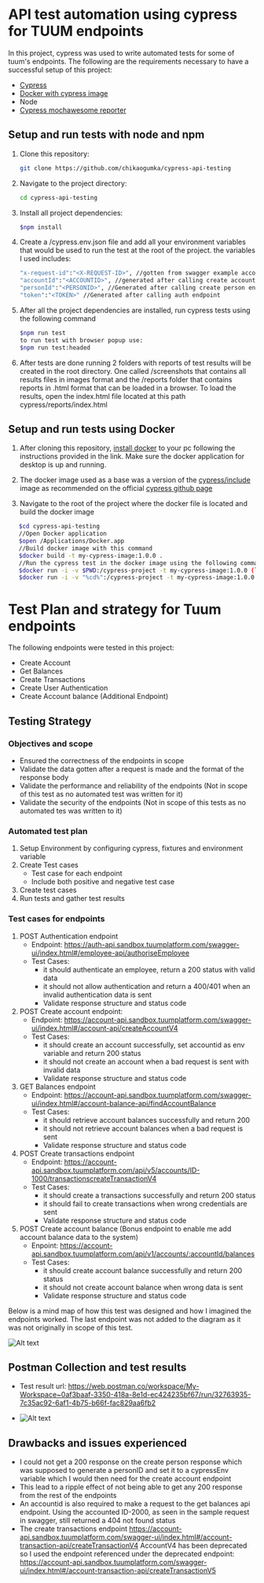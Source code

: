 # API test automation using cypress for TUUM endpoints
In this project, cypress was used to write automated tests for some of tuum's endpoints. The following are the requirements necessary to have a successful setup of this project:

- [Cypress](https://docs.cypress.io/guides/getting-started/installing-cypress)
- [Docker with cypress image](https://github.com/cypress-io/cypress-docker-images)
- Node
- [Cypress mochawesome reporter](https://www.npmjs.com/package/cypress-mochawesome-reporter)

## Setup and run tests with node and npm
1. Clone this repository:
   ```bash
   git clone https://github.com/chikaogumka/cypress-api-testing
   ```
2. Navigate to the project directory:

   ```bash
   cd cypress-api-testing
   ```
3. Install all project dependencies:
   ```bash
   $npm install
   ```
4. Create a /cypress.env.json file and add all your environment variables that would be used to run the test at the root of the project. the variables I used includes:
    ```bash
    "x-request-id":"<X-REQUEST-ID>", //gotten from swagger example account-api endpoint
    "accountId":"<ACCOUNTID>", //generated after calling create account endpoint
    "personId":"<PERSONID>", //Generated after calling create person endpoint
    "token":"<TOKEN>" //Generated after calling auth endpoint
    ```
5. After all the project dependencies are installed, run cypress tests using the following command
    ```bash
   $npm run test 
   to run test with browser popup use:
   $npm run test:headed
   ```
6. After tests are done running 2 folders with reports of test results will be created in the root directory. One called /screenshots that contains all results files in images format and the /reports folder that contains reports in .html format that can be loaded in a browser. To load the results, open the index.html file located at this path cypress/reports/index.html

## Setup and run tests using Docker
1. After cloning this repository, [install docker](https://docs.docker.com/engine/install/) to your pc following the instructions provided in the link. Make sure the docker application for desktop is up and running.

2. The docker image used as a base was a version of the [cypress/include](https://hub.docker.com/r/cypress/included/tags) image as recommended on the official [cypress github page](https://github.com/cypress-io/cypress-docker-images)

3. Navigate to the root of the project where the docker file is located and build the docker image
```bash
   $cd cypress-api-testing
   //Open Docker application
   $open /Applications/Docker.app
   //Build docker image with this command
   $docker build -t my-cypress-image:1.0.0 .
   //Run the cypress test in the docker image using the following command which also prints test results to your project folder
   $docker run -i -v $PWD:/cypress-project -t my-cypress-image:1.0.0 (linux on a macbook)
   $docker run -i -v "%cd%":/cypress-project -t my-cypress-image:1.0.0 (on windows)
   ```

# Test Plan and strategy for Tuum endpoints

The following endpoints were tested in this project:
- Create Account
- Get Balances
- Create Transactions
- Create User Authentication
- Create Account balance (Additional Endpoint)

## Testing Strategy
### Objectives and scope
- Ensured the correctness of the endpoints in scope
- Validate the data gotten after a request is made and the format of the response body
- Validate the performance and reliability of the endpoints (Not in scope of this test as no automated test was written for it)
- Validate the security of the endpoints (Not in scope of this tests as no automated tes was written to it)

### Automated test plan
1. Setup Environment by configuring cypress, fixtures and environment variable
2. Create Test cases
    - Test case for each endpoint
    - Include both positive and negative test case
3. Create test cases
4. Run tests and gather test results

### Test cases for endpoints
1. POST Authentication endpoint
    - Endpoint: https://auth-api.sandbox.tuumplatform.com/swagger-ui/index.html#/employee-api/authoriseEmployee
    - Test Cases:
        - it should authenticate an employee, return a 200 status with valid data
        - it should not allow authentication and return a 400/401 when an invalid authentication data is sent
        - Validate response structure and status code
2. POST Create account endpoint:
    - Endpoint: https://account-api.sandbox.tuumplatform.com/swagger-ui/index.html#/account-api/createAccountV4
    - Test Cases:
        - it should create an account successfully, set accountid as env variable and return 200 status
        - it should not create an account when a bad request is sent with invalid data
        - Validate response structure and status code
3. GET Balances endpoint
    - Endpoint: https://account-api.sandbox.tuumplatform.com/swagger-ui/index.html#/account-balance-api/findAccountBalance
    - Test Cases:
        - it should retrieve account balances successfully and return 200
        - it should not retrieve account balances when a bad request is sent
        - Validate response structure and status code
4. POST Create transactions endpoint
    - Endpoint: https://account-api.sandbox.tuumplatform.com/api/v5/accounts/ID-1000/transactionscreateTransactionV4
    - Test Cases:
        - it should create a transactions successfully and return 200 status
        - it should fail to create transactions when wrong credentials are sent
        - Validate response structure and status code
5. POST Create account balance (Bonus endpoint to enable me add account balance data to the system)
    - Enpoint: https://account-api.sandbox.tuumplatform.com/api/v1/accounts/:accountId/balances
    - Test Cases:
        - it should create account balance successfully and return 200 status
        - it should not create account balance when wrong data is sent
        - Validate response structure and status code

Below is a mind map of how this test was designed and how I imagined the endpoints worked. The last endpoint was not added to the diagram as it was not originally in scope of this test.

![Alt text](images/test-flow-chat.png)

## Postman Collection and test results
- Test result url: https://web.postman.co/workspace/My-Workspace~0af3baaf-3350-418a-8e1d-ec424235bf67/run/32763935-7c35ac92-6af1-4b75-b66f-fac829aa6fb2

- ![Alt text](images/postman-test-result.png)

## Drawbacks and issues experienced
- I could not get a 200 response on the create person response which was supposed to generate a personID and set it to a cypressEnv variable which I would then need for the create account endpoint
- This lead to a ripple effect of not being able to get any 200 response from the rest of the endpoints
- An accountid is also required to make a request to the get balances api endpoint. Using the accounted ID-2000, as seen in the sample request in swagger, still returned a 404 not found status
- The create transactions endpoint https://account-api.sandbox.tuumplatform.com/swagger-ui/index.html#/account-transaction-api/createTransactionV4
 AccountV4 has been deprecated so I used the endpoint referenced under the deprecated endpoint: https://account-api.sandbox.tuumplatform.com/swagger-ui/index.html#/account-transaction-api/createTransactionV5
